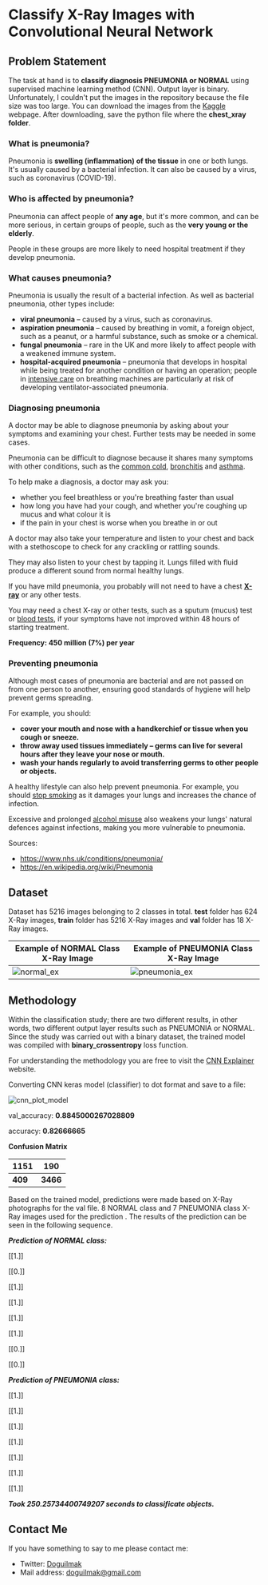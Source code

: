 
# Classify X-Ray Images with Convolutional Neural Network

## Problem Statement

The task at hand is to **classify diagnosis PNEUMONIA or NORMAL** using supervised machine learning method (CNN). Output layer is binary. Unfortunately, I couldn't put the images in the repository because the file size was too large. You can download the images from the [Kaggle](https://www.kaggle.com/paultimothymooney/chest-xray-pneumonia) webpage. After downloading, save the python file where the **chest_xray folder**.

### What is pneumonia?

Pneumonia is **swelling (inflammation) of the tissue** in one or both lungs. It's usually caused by a bacterial infection. It can also be caused by a virus, such as coronavirus (COVID-19).

### Who is affected by pneumonia?

Pneumonia can affect people of **any age**, but it's more common, and can be more serious, in certain groups of people, such as the **very young or the elderly**.

People in these groups are more likely to need hospital treatment if they develop pneumonia.

### What causes pneumonia?

Pneumonia is usually the result of a bacterial infection. As well as bacterial pneumonia, other types include:

-   **viral pneumonia** – caused by a virus, such as coronavirus.
-   **aspiration pneumonia** – caused by breathing in vomit, a foreign object, such as a peanut, or a harmful substance, such as smoke or a chemical.
-   **fungal pneumonia** – rare in the UK and more likely to affect people with a weakened immune system.
-   **hospital-acquired pneumonia** – pneumonia that develops in hospital while being treated for another condition or having an operation; people in  [intensive care](https://www.nhs.uk/conditions/intensive-care/) on breathing machines are particularly at risk of developing ventilator-associated pneumonia.

### Diagnosing pneumonia

A doctor may be able to diagnose pneumonia by asking about your symptoms and examining your chest. Further tests may be needed in some cases.

Pneumonia can be difficult to diagnose because it shares many symptoms with other conditions, such as the  [common cold](https://www.nhs.uk/conditions/common-cold/),  [bronchitis](https://www.nhs.uk/conditions/bronchitis/)  and  [asthma](https://www.nhs.uk/conditions/asthma/).

To help make a diagnosis, a doctor may ask you:

-   whether you feel breathless or you're breathing faster than usual
-   how long you have had your cough, and whether you're coughing up mucus and what colour it is
-   if the pain in your chest is worse when you breathe in or out

A doctor may also take your temperature and listen to your chest and back with a stethoscope to check for any crackling or rattling sounds.

They may also listen to your chest by tapping it. Lungs filled with fluid produce a different sound from normal healthy lungs.

If you have mild pneumonia, you probably will not need to have a chest  [**X-ray**](https://www.nhs.uk/conditions/x-ray/)  or any other tests.

You may need a chest X-ray or other tests, such as a sputum (mucus) test or  [blood tests](https://www.nhs.uk/conditions/blood-tests/), if your symptoms have not improved within 48 hours of starting treatment.

**Frequency: 450 million (7%) per year**

### Preventing pneumonia

Although most cases of pneumonia are bacterial and are not passed on from one person to another, ensuring good standards of hygiene will help prevent germs spreading.

For example, you should:

-   **cover your mouth and nose with a handkerchief or tissue when you cough or sneeze.**
-   **throw away used tissues immediately – germs can live for several hours after they leave your nose or mouth.**
-   **wash your hands regularly to avoid transferring germs to other people or objects.**

A healthy lifestyle can also help prevent pneumonia. For example, you should  [stop smoking](https://www.nhs.uk/live-well/quit-smoking/10-self-help-tips-to-stop-smoking/) as it damages your lungs and increases the chance of infection.

Excessive and prolonged [alcohol misuse](https://www.nhs.uk/conditions/alcohol-misuse/) also weakens your lungs' natural defences against infections, making you more vulnerable to pneumonia.

Sources: 

 - https://www.nhs.uk/conditions/pneumonia/
 -  https://en.wikipedia.org/wiki/Pneumonia

## Dataset

Dataset has 5216 images belonging to 2 classes in total. **test** folder has 624 X-Ray images, **train** folder has 5216 X-Ray images and **val** folder has 18 X-Ray images.

| Example of NORMAL Class X-Ray Image | Example of PNEUMONIA Class X-Ray Image |
|--|--|
| ![normal_ex](Plot/normal.png) | ![pneumonia_ex](Plot/pneumonia.png) |

## Methodology

Within the classification study; there are two different results, in other words, two different output layer results such as PNEUMONIA or NORMAL. Since the study was carried out with a binary dataset, the trained model was compiled with **binary_crossentropy** loss function.

For understanding the methodology you are free to visit the [CNN Explainer](https://poloclub.github.io/cnn-explainer/) website. 

Converting CNN keras model (classifier) to dot format and save to a file:

![cnn_plot_model](Plot/binary_input_and_output_model.png)

val_accuracy:  **0.8845000267028809**

accuracy:  **0.82666665**

**Confusion Matrix**

| 1151 | 190 |
|--|--|
| **409** | **3466** |

Based on the trained model, predictions were made based on X-Ray photographs for the val file. 8  NORMAL class and 7 PNEUMONIA class X-Ray images used for the prediction . The results of the prediction can be seen in the following sequence.

***Prediction of NORMAL class:***
  
[[1.]]

[[0.]]

[[1.]]

[[1.]]

[[1.]]

[[1.]]

[[0.]]

[[0.]]

***Prediction of PNEUMONIA class:***

[[1.]]

[[1.]]

[[1.]]

[[1.]]

[[1.]]

[[1.]]

[[1.]]

***Took 250.25734400749207 seconds to classificate objects.***


## Contact Me

If you have something to say to me please contact me: 

 - Twitter: [Doguilmak](https://twitter.com/Doguilmak)  
 - Mail address: doguilmak@gmail.com
